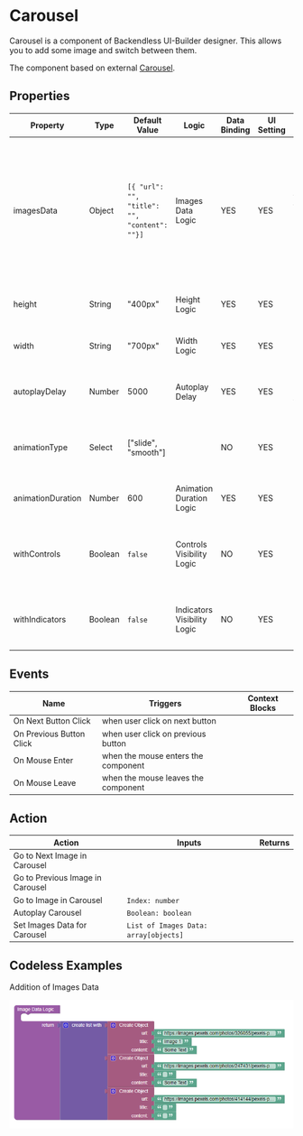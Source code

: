 # Carousel

Carousel is a component of Backendless UI-Builder designer. This allows you to add some image and switch between them.

The component based on external [Carousel](https://getbootstrap.com/docs/5.2/components/carousel/).

## Properties

| Property          | Type    | Default Value                                | Logic                       | Data Binding | UI Setting | Description                                                                                                                                              |
|-------------------|---------|----------------------------------------------|-----------------------------|--------------|------------|----------------------------------------------------------------------------------------------------------------------------------------------------------|
| imagesData        | Object  | `[{ "url": "", "title": "", "content": ""}]` | Images Data Logic           | YES          | YES        | Allows determinate data for carousel. Watch [Codeless Examples](#examples). Signature of polygon: `{"url": string, "title": string, "content": string }` |
| height            | String  | "400px"                                      | Height Logic                | YES          | YES        | Allows determinate height for images.                                                                                                                    |
| width             | String  | "700px"                                      | Width Logic                 | YES          | YES        | Allows determinate width for images.                                                                                                                     |
| autoplayDelay     | Number  | 5000                                         | Autoplay Delay              | YES          | YES        | Allows determinate delay(ms) for autoplay.                                                                                                               |
| animationType     | Select  | ["slide", "smooth"]                          |                             | NO           | YES        | Allows select type of animation (slide, smooth).                                                                                                         |
| animationDuration | Number  | 600                                          | Animation Duration Logic    | YES          | YES        | Allows determinate duration for animation.                                                                                                               |
| withControls      | Boolean | `false`                                      | Controls Visibility Logic   | NO           | YES        | Allows determine if the control buttons should be visible.                                                                                               |
| withIndicators    | Boolean | `false`                                      | Indicators Visibility Logic | NO           | YES        | Allows determine if the indicators should be visible.                                                                                                    |

## Events

| Name                     | Triggers                            | Context Blocks |
|--------------------------|-------------------------------------|----------------|
| On Next Button Click     | when user click on next button      |                |
| On Previous Button Click | when user click on previous button  |                |
| On Mouse Enter           | when the mouse enters the component |                |
| On Mouse Leave           | when the mouse leaves the component |                |

## Action

| Action                           | Inputs                                | Returns |
|----------------------------------|---------------------------------------|---------|
| Go to Next Image in Carousel     |                                       |         |
| Go to Previous Image in Carousel |                                       |         |
| Go to Image in Carousel          | `Index: number`                       |         |
| Autoplay Carousel                | `Boolean: boolean`                    |         |
| Set Images Data for Carousel     | `List of Images Data: array[objects]` |         |

## <a id="examples"></a>Codeless Examples

Addition of Images Data

![](example-images/imagesData-example.png)
